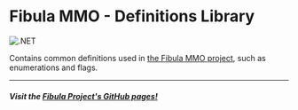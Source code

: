 # Fibula MMO - Definitions Library

![.NET](https://github.com/fibula-mmo/fibula-definitions/workflows/.NET/badge.svg)

Contains common definitions used in [the Fibula MMO project](https://github.com/jlnunez89/fibula-mmo), such as enumerations and flags.

---

##### Visit the [Fibula Project's GitHub pages!](https://jlnunez89.github.io/fibula-mmo/index.html)
